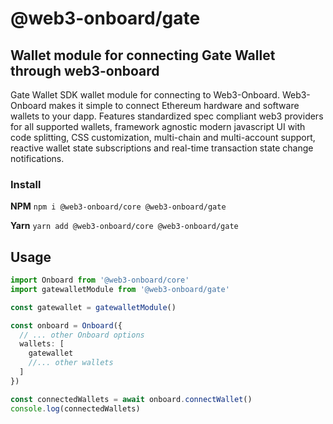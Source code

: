 # @web3-onboard/gate

## Wallet module for connecting Gate Wallet through web3-onboard

Gate Wallet SDK wallet module for connecting to Web3-Onboard. Web3-Onboard makes it simple to connect Ethereum hardware and software wallets to your dapp. Features standardized spec compliant web3 providers for all supported wallets, framework agnostic modern javascript UI with code splitting, CSS customization, multi-chain and multi-account support, reactive wallet state subscriptions and real-time transaction state change notifications.

### Install

**NPM**
`npm i @web3-onboard/core @web3-onboard/gate`

**Yarn**
`yarn add @web3-onboard/core @web3-onboard/gate`

## Usage

```typescript
import Onboard from '@web3-onboard/core'
import gatewalletModule from '@web3-onboard/gate'

const gatewallet = gatewalletModule()

const onboard = Onboard({
  // ... other Onboard options
  wallets: [
    gatewallet
    //... other wallets
  ]
})

const connectedWallets = await onboard.connectWallet()
console.log(connectedWallets)
```
